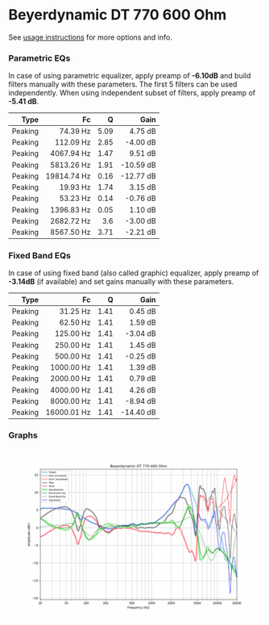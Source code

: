 # Beyerdynamic DT 770 600 Ohm
See [usage instructions](https://github.com/jaakkopasanen/AutoEq#usage) for more options and info.

### Parametric EQs
In case of using parametric equalizer, apply preamp of **-6.10dB** and build filters manually
with these parameters. The first 5 filters can be used independently.
When using independent subset of filters, apply preamp of **-5.41 dB**.

| Type    | Fc          |    Q | Gain      |
|--------:|------------:|-----:|----------:|
| Peaking | 74.39 Hz    | 5.09 | 4.75 dB   |
| Peaking | 112.09 Hz   | 2.85 | -4.00 dB  |
| Peaking | 4067.94 Hz  | 1.47 | 9.51 dB   |
| Peaking | 5813.26 Hz  | 1.91 | -10.59 dB |
| Peaking | 19814.74 Hz | 0.16 | -12.77 dB |
| Peaking | 19.93 Hz    | 1.74 | 3.15 dB   |
| Peaking | 53.23 Hz    | 0.14 | -0.76 dB  |
| Peaking | 1396.83 Hz  | 0.05 | 1.10 dB   |
| Peaking | 2682.72 Hz  | 3.6  | -3.00 dB  |
| Peaking | 8567.50 Hz  | 3.71 | -2.21 dB  |

### Fixed Band EQs
In case of using fixed band (also called graphic) equalizer, apply preamp of **-3.14dB**
(if available) and set gains manually with these parameters.

| Type    | Fc          |    Q | Gain      |
|--------:|------------:|-----:|----------:|
| Peaking | 31.25 Hz    | 1.41 | 0.45 dB   |
| Peaking | 62.50 Hz    | 1.41 | 1.59 dB   |
| Peaking | 125.00 Hz   | 1.41 | -3.04 dB  |
| Peaking | 250.00 Hz   | 1.41 | 1.45 dB   |
| Peaking | 500.00 Hz   | 1.41 | -0.25 dB  |
| Peaking | 1000.00 Hz  | 1.41 | 1.39 dB   |
| Peaking | 2000.00 Hz  | 1.41 | 0.79 dB   |
| Peaking | 4000.00 Hz  | 1.41 | 4.26 dB   |
| Peaking | 8000.00 Hz  | 1.41 | -8.94 dB  |
| Peaking | 16000.01 Hz | 1.41 | -14.40 dB |

### Graphs
![](./Beyerdynamic%20DT%20770%20600%20Ohm.png)